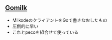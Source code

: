 ## [Gomilk](https://github.com/ongaeshi/gomilk)

* MilkodeのクライアントをGoで書きなおしたもの
* 圧倒的に早い
* これとpecoを組合せて使っている
